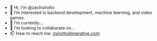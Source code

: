 - 👋 Hi, I’m @zachsirotto
- 👀 I’m interested in backend development, machine learning, and video games.
- 🌱 I’m currently...
- 💞️ I’m looking to collaborate on... 
- 📫 How to reach me: zsirotto@merative.com

<!---
zachsirotto/zachsirotto is a ✨ special ✨ repository because its `README.md` (this file) appears on your GitHub profile.
You can click the Preview link to take a look at your changes.
--->
